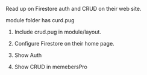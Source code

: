 
Read up on Firestore  auth and CRUD on their web site.

module folder has curd.pug

1. Include crud.pug in module/layout.

2. Configure Firestore  on their home page.

3. Show Auth

4. Show CRUD in memebersPro
